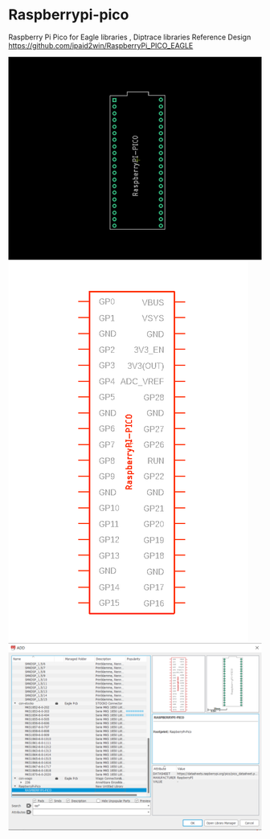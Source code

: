 # Raspberrypi-pico
Raspberry Pi Pico for Eagle libraries , Diptrace libraries
Reference Design https://github.com/ipaid2win/RaspberryPi_PICO_EAGLE

![alt text](https://github.com/AmornthepYk/Raspberrypi-pico/blob/main/Pic/Rpi-Pico.png)
![alt text](https://github.com/AmornthepYk/Raspberrypi-pico/blob/main/Pic/Rpi-Pico1.png)
![alt text](https://github.com/AmornthepYk/Raspberrypi-pico/blob/main/Pic/Rpi-Pico3.png)
